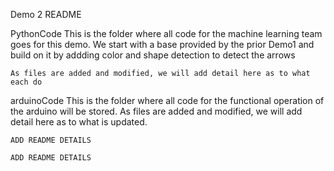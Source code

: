 Demo 2 README

PythonCode
	This is the folder where all code for the machine learning team goes for this demo.
	We start with a base provided by the prior Demo1 and build on it by addding color and shape detection to detect the arrows

	As files are added and modified, we will add detail here as to what each do

arduinoCode
	This is the folder where all code for the functional operation of the arduino will be stored.
	As files are added and modified, we will add detail here as to what is updated.

	ADD README DETAILS
	
	ADD README DETAILS
